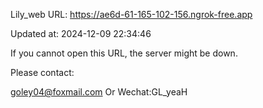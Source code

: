 Lily_web URL: https://ae6d-61-165-102-156.ngrok-free.app

Updated at: 2024-12-09 22:34:46

If you cannot open this URL, the server might be down.

Please contact: 

goley04@foxmail.com Or Wechat:GL_yeaH